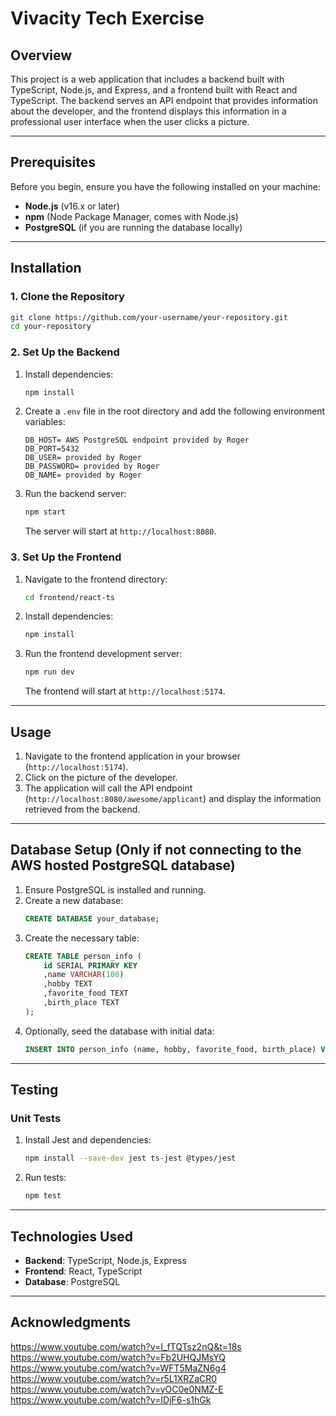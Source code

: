 # Vivacity Tech Exercise

## Overview

This project is a web application that includes a backend built with TypeScript, Node.js, and Express, and a frontend built with React and TypeScript. The backend serves an API endpoint that provides information about the developer, and the frontend displays this information in a professional user interface when the user clicks a picture.

---

## Prerequisites

Before you begin, ensure you have the following installed on your machine:

- **Node.js** (v16.x or later)
- **npm** (Node Package Manager, comes with Node.js)
- **PostgreSQL** (if you are running the database locally)

---

## Installation

### 1. Clone the Repository

```bash
git clone https://github.com/your-username/your-repository.git
cd your-repository
```

### 2. Set Up the Backend

1. Install dependencies:
   ```bash
   npm install
   ```

2. Create a `.env` file in the root directory and add the following environment variables:

   ```plaintext
   DB_HOST= AWS PostgreSQL endpoint provided by Roger
   DB_PORT=5432
   DB_USER= provided by Roger
   DB_PASSWORD= provided by Roger
   DB_NAME= provided by Roger
   ```

3. Run the backend server:
   ```bash
   npm start
   ```

   The server will start at `http://localhost:8080`.

### 3. Set Up the Frontend

1. Navigate to the frontend directory:
   ```bash
   cd frontend/react-ts
   ```

2. Install dependencies:
   ```bash
   npm install
   ```

3. Run the frontend development server:
   ```bash
   npm run dev
   ```

   The frontend will start at `http://localhost:5174`.

---

## Usage

1. Navigate to the frontend application in your browser (`http://localhost:5174`).
2. Click on the picture of the developer.
3. The application will call the API endpoint (`http://localhost:8080/awesome/applicant`) and display the information retrieved from the backend.

---

## Database Setup (Only if not connecting to the AWS hosted PostgreSQL database)

1. Ensure PostgreSQL is installed and running.
2. Create a new database:
   ```sql
   CREATE DATABASE your_database;
   ```
3. Create the necessary table:
   ```sql
   CREATE TABLE person_info (
       id SERIAL PRIMARY KEY
       ,name VARCHAR(100)
       ,hobby TEXT
       ,favorite_food TEXT
       ,birth_place TEXT
   );
   ```
4. Optionally, seed the database with initial data:
   ```sql
   INSERT INTO person_info (name, hobby, favorite_food, birth_place) VALUES ('Your Name', 'Sports', 'Tacos', 'U.S.');
   ```

---

## Testing 

### Unit Tests

1. Install Jest and dependencies:
   ```bash
   npm install --save-dev jest ts-jest @types/jest
   ```
2. Run tests:
   ```bash
   npm test
   ```

---

## Technologies Used

- **Backend**: TypeScript, Node.js, Express
- **Frontend**: React, TypeScript
- **Database**: PostgreSQL

---

## Acknowledgments

https://www.youtube.com/watch?v=I_fTQTsz2nQ&t=18s
https://www.youtube.com/watch?v=Fb2UHQJMsYQ
https://www.youtube.com/watch?v=WFT5MaZN6g4
https://www.youtube.com/watch?v=r5L1XRZaCR0
https://www.youtube.com/watch?v=yOC0e0NMZ-E
https://www.youtube.com/watch?v=IDjF6-s1hGk
